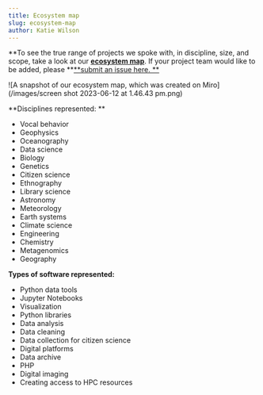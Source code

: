 ```yaml
---
title: Ecosystem map
slug: ecosystem-map
author: Katie Wilson
---
```

**To see the true range of projects we spoke with, in discipline, size, and scope, take a look at our **[**ecosystem map**](/about/ecosystem-map/)**. If your project team would like to be added, please **[**submit an issue here. **](https://github.com/simplysecure/USER_project/issues/new)

![A snapshot of our ecosystem map, which was created on Miro](/images/screen shot 2023-06-12 at 1.46.43 pm.png)

**Disciplines represented: **

* Vocal behavior
* Geophysics 
* Oceanography
* Data science 
* Biology
* Genetics
* Citizen science
* Ethnography
* Library science 
* Astronomy
* Meteorology
* Earth systems 
* Climate science
* Engineering
* Chemistry
* Metagenomics
* Geography

**Types of software represented:**

* Python data tools 
* Jupyter Notebooks 
* Visualization 
* Python libraries
* Data analysis 
* Data cleaning
* Data collection for citizen science
* Digital platforms 
* Data archive
* PHP
* Digital imaging
* Creating access to HPC resources
